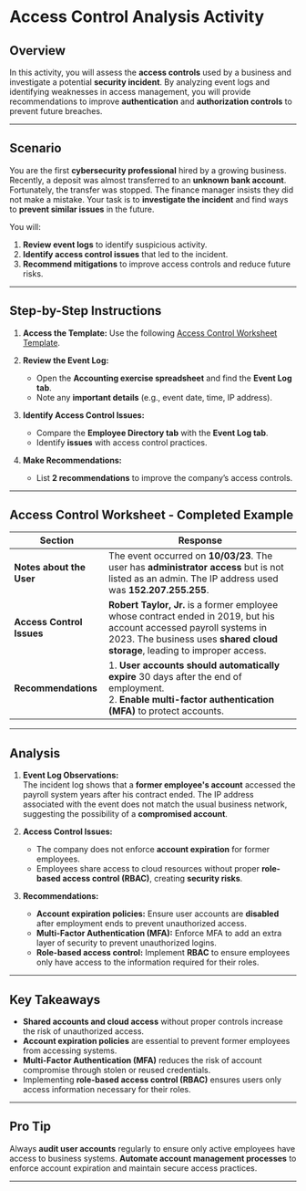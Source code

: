 # Access Control Analysis Activity

## **Overview**
In this activity, you will assess the **access controls** used by a business and investigate a potential **security incident**. By analyzing event logs and identifying weaknesses in access management, you will provide recommendations to improve **authentication** and **authorization controls** to prevent future breaches.

---

## **Scenario**
You are the first **cybersecurity professional** hired by a growing business. Recently, a deposit was almost transferred to an **unknown bank account**. Fortunately, the transfer was stopped. The finance manager insists they did not make a mistake. Your task is to **investigate the incident** and find ways to **prevent similar issues** in the future.

You will:
1. **Review event logs** to identify suspicious activity.
2. **Identify access control issues** that led to the incident.
3. **Recommend mitigations** to improve access controls and reduce future risks.

---

## **Step-by-Step Instructions**

1. **Access the Template:**
   Use the following [Access Control Worksheet Template](https://docs.google.com/document/d/1jdI0FecPuabVB5ZI7na8C0Jm8J6bFlU76AEKD0T8dSw/template/preview?usp=sharing).

2. **Review the Event Log:**  
   - Open the **Accounting exercise spreadsheet** and find the **Event Log tab**.
   - Note any **important details** (e.g., event date, time, IP address).

3. **Identify Access Control Issues:**  
   - Compare the **Employee Directory tab** with the **Event Log tab**.
   - Identify **issues** with access control practices.

4. **Make Recommendations:**  
   - List **2 recommendations** to improve the company’s access controls.

---

## **Access Control Worksheet - Completed Example**

| **Section**            | **Response**                                                                                                                                     |
|------------------------|---------------------------------------------------------------------------------------------------------------------------------------------------|
| **Notes about the User** | The event occurred on **10/03/23**. The user has **administrator access** but is not listed as an admin. The IP address used was **152.207.255.255**. |
| **Access Control Issues** | **Robert Taylor, Jr.** is a former employee whose contract ended in 2019, but his account accessed payroll systems in 2023. The business uses **shared cloud storage**, leading to improper access. |
| **Recommendations**     | 1. **User accounts should automatically expire** 30 days after the end of employment. <br> 2. **Enable multi-factor authentication (MFA)** to protect accounts. |

---

## **Analysis**

1. **Event Log Observations:**  
   The incident log shows that a **former employee's account** accessed the payroll system years after his contract ended. The IP address associated with the event does not match the usual business network, suggesting the possibility of a **compromised account**.

2. **Access Control Issues:**  
   - The company does not enforce **account expiration** for former employees.  
   - Employees share access to cloud resources without proper **role-based access control (RBAC)**, creating **security risks**.

3. **Recommendations:**  
   - **Account expiration policies:** Ensure user accounts are **disabled** after employment ends to prevent unauthorized access.  
   - **Multi-Factor Authentication (MFA):** Enforce MFA to add an extra layer of security to prevent unauthorized logins.  
   - **Role-based access control:** Implement **RBAC** to ensure employees only have access to the information required for their roles.

---

## **Key Takeaways**

- **Shared accounts and cloud access** without proper controls increase the risk of unauthorized access.
- **Account expiration policies** are essential to prevent former employees from accessing systems.
- **Multi-Factor Authentication (MFA)** reduces the risk of account compromise through stolen or reused credentials.
- Implementing **role-based access control (RBAC)** ensures users only access information necessary for their roles.

---

## **Pro Tip**
Always **audit user accounts** regularly to ensure only active employees have access to business systems. **Automate account management processes** to enforce account expiration and maintain secure access practices.

---
